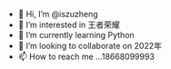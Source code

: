 - 👋 Hi, I’m @iszuzheng
- 👀 I’m interested in 王者荣耀
- 🌱 I’m currently learning Python
- 💞️ I’m looking to collaborate on 2022年
- 📫 How to reach me ...18668099993

<!---
iszuzheng/iszuzheng is a ✨ special ✨ repository because its `README.md` (this file) appears on your GitHub profile.
You can click the Preview link to take a look at your changes.
--->
